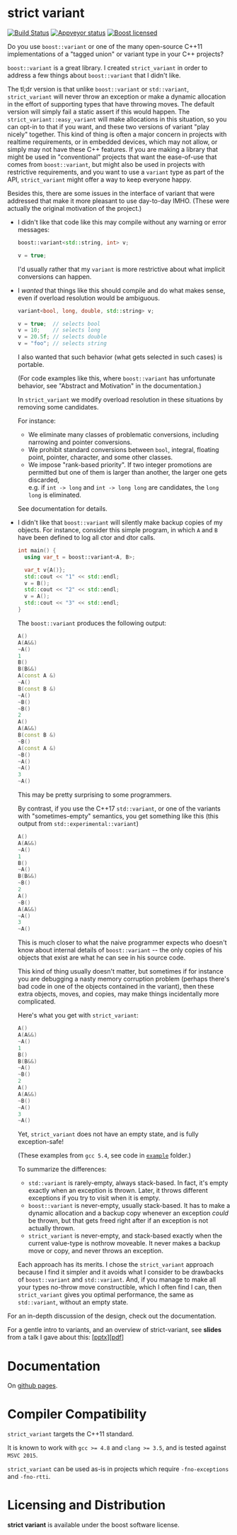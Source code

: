 # strict variant

[![Build Status](https://travis-ci.org/cbeck88/strict-variant.svg?branch=master)](http://travis-ci.org/cbeck88/strict-variant)
[![Appveyor status](https://ci.appveyor.com/api/projects/status/github/cbeck88/strict-variant?branch=master&svg=true)](https://ci.appveyor.com/project/cbeck88/strict-variant)
[![Boost licensed](https://img.shields.io/badge/license-Boost-blue.svg)](./LICENSE)

Do you use `boost::variant` or one of the many open-source C++11 implementations of a "tagged union" or variant type
in your C++ projects?

`boost::variant` is a great library. I created `strict_variant` in order to address a few things about `boost::variant` that I didn't like.

The tl;dr version is that unlike `boost::variant` or `std::variant`, `strict_variant` will never throw an exception or make a dynamic allocation
in the effort of supporting types that have throwing moves. The default version will simply fail a static assert if this would happen. The
`strict_variant::easy_variant` will make allocations in this situation, so you can opt-in to that if you want, and these two versions of variant
"play nicely" together. This kind of thing is often a major concern in projects with realtime requirements, or in embedded devices, which may not
allow, or simply may not have these C++ features. If you are making a library that might be used in "conventional" projects that want the ease-of-use
that comes from `boost::variant`, but might also be used in projects with restrictive requirements, and you want to use a `variant` type as part of the
API, `strict_variant` might offer a way to keep everyone happy.

Besides this, there are some issues in the interface of variant that were addressed that make it more pleasant to use day-to-day IMHO.
(These were actually the original motivation of the project.)

- I didn't like that code like this may compile without any warning or error messages:

  ```c++
  boost::variant<std::string, int> v;  

  v = true;  
  ```
  
  I'd usually rather that my `variant` is more restrictive about what implicit conversions can happen.

- I *wanted* that things like this should compile and do what makes sense, even if overload resolution would
  be ambiguous.

  ```c++
  variant<bool, long, double, std::string> v;  

  v = true;  // selects bool
  v = 10;    // selects long 
  v = 20.5f; // selects double
  v = "foo"; // selects string
  ```

  I also wanted that such behavior (what gets selected in such cases) is portable.

  (For code examples like this, where `boost::variant` has unfortunate behavior, see "Abstract and Motivation" in the documentation.)

  In `strict_variant` we modify overload resolution in these situations by removing some candidates.

  For instance:
     * We eliminate many classes of problematic conversions, including narrowing and pointer conversions.
     * We prohibit standard conversions between `bool`, integral, floating point, pointer, character, and some other classes.  
     * We impose "rank-based priority". If two integer promotions are permitted
       but one of them is larger than another, the larger one gets discarded,  
       e.g. if `int -> long` and `int -> long long` are candidates,
       the `long long` is eliminated.
       
   See documentation for details.
  
- I didn't like that `boost::variant` will silently make backup copies of my objects. For instance, consider this simple program,
  in which `A` and `B` have been defined to log all ctor and dtor calls.
  
  ```c++
  int main() {
    using var_t = boost::variant<A, B>;
  
    var_t v{A()};
    std::cout << "1" << std::endl;
    v = B();
    std::cout << "2" << std::endl;
    v = A();
    std::cout << "3" << std::endl;
  }
  ```
  
  The `boost::variant` produces the following output:
  
  ```c++
  A()
  A(A&&)
  ~A()
  1
  B()
  B(B&&)
  A(const A &)
  ~A()
  B(const B &)
  ~A()
  ~B()
  ~B()
  2
  A()
  A(A&&)
  B(const B &)
  ~B()
  A(const A &)
  ~B()
  ~A()
  ~A()
  3
  ~A()
  ```
  
  This may be pretty surprising to some programmers.
   
  By contrast, if you use the C++17 `std::variant`, or one of the variants with
  "sometimes-empty" semantics, you get something like this (this output from `std::experimental::variant`)
  
  ```c++
  A()
  A(A&&)
  ~A()
  1
  B()
  ~A()
  B(B&&)
  ~B()
  2
  A()
  ~B()
  A(A&&)
  ~A()
  3
  ~A()
  ```
  
  This is much closer to what the naive programmer expects who doesn't know about internal
  details of `boost::variant` -- the only copies of his objects that exist are what he can see
  in his source code.
  
  This kind of thing usually doesn't matter, but sometimes if for instance you are
  debugging a nasty memory corruption problem (perhaps there's bad code in one of the objects contained
  in the variant), then these extra objects, moves, and copies, may make things incidentally more complicated.
  
  Here's what you get with `strict_variant`:
  
  ```c++
  A()
  A(A&&)
  ~A()
  1
  B()
  B(B&&)
  ~A()
  ~B()
  2
  A()
  A(A&&)
  ~B()
  ~A()
  3
  ~A()
  ```
  
  Yet, `strict_variant` does not have an empty state, and is fully exception-safe!

  (These examples from `gcc 5.4`, see code in [`example`](./example) folder.)

  To summarize the differences:

  - `std::variant` is rarely-empty, always stack-based. In fact, it's empty exactly
    when an exception is thrown. Later, it throws different exceptions if you try to visit
    when it is empty.
  - `boost::variant` is never-empty, usually stack-based. It has to make a dynamic allocation
    and a backup copy whenever an exception *could* be thrown, but that gets freed right after
    if an exception is not actually thrown.
  - `strict_variant` is never-empty, and stack-based exactly when the current value-type is
    nothrow moveable. It never makes a backup move or copy, and never throws an exception.
   
  Each approach has its merits. I chose the `strict_variant` approach because I find it
  simpler and it avoids what I consider to be drawbacks of `boost::variant` and `std::variant`. 
  And, if you manage
  to make all your types no-throw move constructible, which I often find I can, then `strict_variant`
  gives you optimal performance, the same as `std::variant`, without an empty state.


For an in-depth discussion of the design, check out the documentation.

For a gentle intro to variants, and an overview of strict-variant, see **slides**
from a talk I gave about this: \[[pptx](https://cbeck88.github.io/strict-variant/strict_variant.pptx)\]\[[pdf](https://cbeck88.github.io/strict-variant/strict_variant_static.pdf)\]


Documentation
=============

On [github pages](https://cbeck88.github.io/strict-variant/index.html).

Compiler Compatibility
======================

`strict_variant` targets the C++11 standard.

It is known to work with `gcc >= 4.8` and `clang >= 3.5`, and is tested against `MSVC 2015`.

`strict_variant` can be used as-is in projects which require `-fno-exceptions` and `-fno-rtti`.

Licensing and Distribution
==========================

**strict variant** is available under the boost software license.
